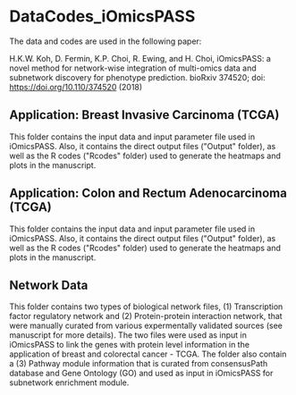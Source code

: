 # DataCodes_iOmicsPASS

The data and codes are used in the following paper:

H.K.W. Koh, D. Fermin, K.P. Choi, R. Ewing, and H. Choi, iOmicsPASS: a novel method for network-wise integration of multi-omics data and subnetwork discovery for phenotype prediction. bioRxiv 374520; doi: https://doi.org/10.110/374520 (2018)

## Application: Breast Invasive Carcinoma (TCGA)
This folder contains the input data and input parameter file used in iOmicsPASS. Also, it contains the direct output files ("Output" folder), as well as the R codes ("Rcodes" folder) used to generate the heatmaps and plots in the manuscript.


## Application: Colon and Rectum Adenocarcinoma (TCGA)
This folder contains the input data and input parameter file used in iOmicsPASS. Also, it contains the direct output files ("Output" folder), as well as the R codes ("Rcodes" folder) used to generate the heatmaps and plots in the manuscript.

## Network Data
This folder contains two types of biological network files, (1) Transcription factor regulatory network and (2) Protein-protein interaction network, that were manually curated from various expermentally validated sources (see manuscript for more details). The two files were used as input in iOmicsPASS to link the genes with protein level information in the application of breast and colorectal cancer - TCGA. The folder also contain a (3) Pathway module information that is curated from consensusPath database and Gene Ontology (GO) and used as input in iOmicsPASS for subnetwork enrichment module.

